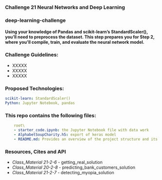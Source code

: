 ### Challenge 21 Neural Networks and Deep Learning
###  deep-learning-challenge
#### Using your knowledge of Pandas and scikit-learn’s StandardScaler(), you’ll need to preprocess the dataset. This step prepares you for Step 2, where you'll compile, train, and evaluate the neural network model.

### Challenge Guidelines:
- XXXXX
- XXXXX
- XXXXX

### Proposed Technologies:
```yaml
scikit-learn: StandardScaler()
Python: Jupyter Notebook, pandas
```

### This repo contains the following files:
```yaml
    root\
    - starter_code.ipynb: the Jupyter Notebook file with data work
    - AlphabetSoupCharity.h5: export of keras model
    - README.md: Provides an overview of the project structure and its contents
```



### Resources, Cites and API
- *Class_Material 21-2-6* - getting_real_solution
- *Class_Material 20-2-8* - predicting_bank_customers_solution
- *Class_Material 21-2-7* - detecting_myopia_solution
